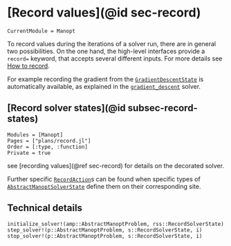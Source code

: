 # [Record values](@id sec-record)

```@meta
CurrentModule = Manopt
```

To record values during the iterations of a solver run, there are in general two possibilities.
On the one hand, the high-level interfaces provide a `record=` keyword, that accepts several different inputs. For more details see [How to record](../tutorials/HowToRecord.md).

For example recording the gradient from the [`GradientDescentState`](@ref) is
automatically available, as explained in the [`gradient_descent`](@ref) solver.

## [Record solver states](@id subsec-record-states)

```@autodocs
Modules = [Manopt]
Pages = ["plans/record.jl"]
Order = [:type, :function]
Private = true
```

see [recording values](@ref sec-record) for details on the decorated solver.

Further specific [`RecordAction`](@ref)s can be found when specific types of [`AbstractManoptSolverState`](@ref) define them on their corresponding site.

## Technical details

```@docs
initialize_solver!(amp::AbstractManoptProblem, rss::RecordSolverState)
step_solver!(p::AbstractManoptProblem, s::RecordSolverState, i)
stop_solver!(p::AbstractManoptProblem, s::RecordSolverState, i)
```